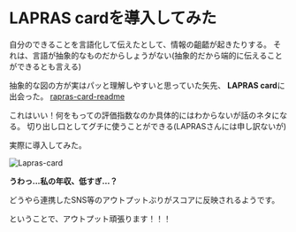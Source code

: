 # LAPRAS cardを導入してみた
自分のできることを言語化して伝えたとして、情報の齟齬が起きたりする。
それは、言語が抽象的なものだからしょうがない(抽象的だから端的に伝えることができるとも言える)

抽象的な図の方が実はパッと理解しやすいと思っていた矢先、
**LAPRAS card**に出会った。
[rapras-card-readme](https://github.com/kawamataryo/lapras-card-readme)

これはいい！何をもっての評価指数なのか具体的にはわからないが話のネタになる。
切り出し口としてグチに使うことができる(LAPRASさんには申し訳ないが)

実際に導入してみた。

![Lapras-card](https://msyaaat.github.io/portfolio/fig/20240514_Lapras-card.png "Lapras cardの画像")

**うわっ...私の年収、低すぎ...？**

どうやら連携したSNS等のアウトプットぶりがスコアに反映されるようです。

ということで、アウトプット頑張ります！！！